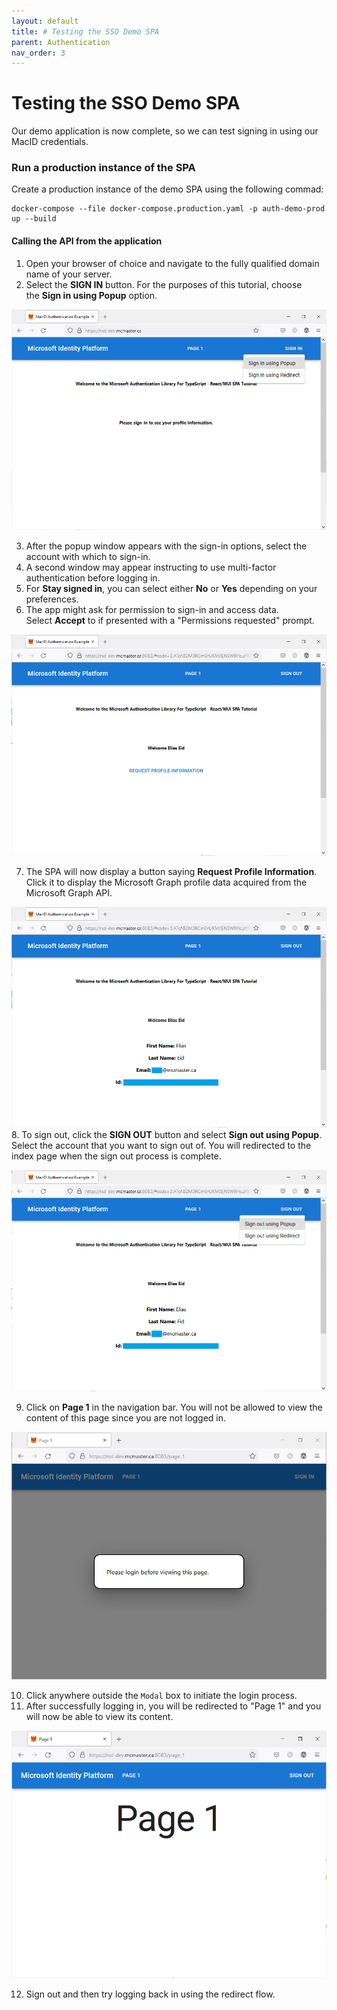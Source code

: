 ```yaml
---
layout: default
title: # Testing the SSO Demo SPA
parent: Authentication
nav_order: 3
---
```


# Testing the SSO Demo SPA

Our demo application is now complete, so we can test signing in using our MacID credentials.

### Run a production instance of the SPA
Create a production instance of the demo SPA using the following commad:
```
docker-compose --file docker-compose.production.yaml -p auth-demo-prod up --build
```

#### Calling the API from the application
1. Open your browser of choice and navigate to the fully qualified domain name of your server.
2. Select the **SIGN IN** button. For the purposes of this tutorial, choose the **Sign in using Popup** option.

![signin-button](assets/img/signin-button.png)

3. After the popup window appears with the sign-in options, select the account with which to sign-in.
4. A second window may appear instructing to use multi-factor authentication before logging in.
5. For **Stay signed in**, you can select either **No** or **Yes** depending on your preferences.
6. The app might ask for permission to sign-in and access data. Select **Accept** to if presented with a "Permissions requested" prompt.

![request](assets/img/request.png)

7. The SPA will now display a button saying **Request Profile Information**. Click it to display the Microsoft Graph profile data acquired from the Microsoft Graph API.

![profile-content](assets/img/profile-content.png)
8. To sign out, click the **SIGN OUT** button and select **Sign out using Popup**. Select the account that you want to sign out of. You will redirected to the index page when the sign out process is complete.

![signout-button](assets/img/signout-button.png)

9. Click on **Page 1** in the navigation bar. You will not be allowed to view the content of this page since you are not logged in.

![page-1-locked](assets/img/page-1-locked.png)

10. Click anywhere outside the `Modal` box to initiate the login process.
11. After successfully logging in, you will be redirected to "Page 1" and you will now be able to view its content.

![page-1](assets/img/page-1.png)

12. Sign out and then try logging back in using the redirect flow.